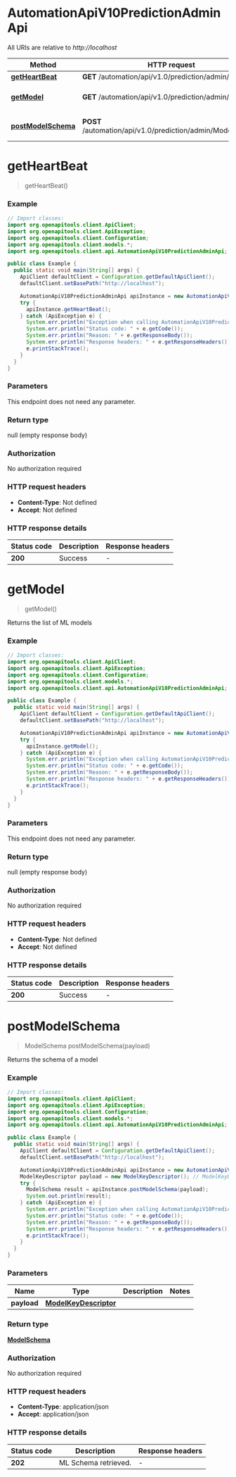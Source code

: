 # AutomationApiV10PredictionAdminApi

All URIs are relative to *http://localhost*

Method | HTTP request | Description
------------- | ------------- | -------------
[**getHeartBeat**](AutomationApiV10PredictionAdminApi.md#getHeartBeat) | **GET** /automation/api/v1.0/prediction/admin/isAlive | 
[**getModel**](AutomationApiV10PredictionAdminApi.md#getModel) | **GET** /automation/api/v1.0/prediction/admin/models | Returns the list of ML models
[**postModelSchema**](AutomationApiV10PredictionAdminApi.md#postModelSchema) | **POST** /automation/api/v1.0/prediction/admin/ModelSchema | Returns the schema of a model


<a name="getHeartBeat"></a>
# **getHeartBeat**
> getHeartBeat()



### Example
```java
// Import classes:
import org.openapitools.client.ApiClient;
import org.openapitools.client.ApiException;
import org.openapitools.client.Configuration;
import org.openapitools.client.models.*;
import org.openapitools.client.api.AutomationApiV10PredictionAdminApi;

public class Example {
  public static void main(String[] args) {
    ApiClient defaultClient = Configuration.getDefaultApiClient();
    defaultClient.setBasePath("http://localhost");

    AutomationApiV10PredictionAdminApi apiInstance = new AutomationApiV10PredictionAdminApi(defaultClient);
    try {
      apiInstance.getHeartBeat();
    } catch (ApiException e) {
      System.err.println("Exception when calling AutomationApiV10PredictionAdminApi#getHeartBeat");
      System.err.println("Status code: " + e.getCode());
      System.err.println("Reason: " + e.getResponseBody());
      System.err.println("Response headers: " + e.getResponseHeaders());
      e.printStackTrace();
    }
  }
}
```

### Parameters
This endpoint does not need any parameter.

### Return type

null (empty response body)

### Authorization

No authorization required

### HTTP request headers

 - **Content-Type**: Not defined
 - **Accept**: Not defined

### HTTP response details
| Status code | Description | Response headers |
|-------------|-------------|------------------|
**200** | Success |  -  |

<a name="getModel"></a>
# **getModel**
> getModel()

Returns the list of ML models

### Example
```java
// Import classes:
import org.openapitools.client.ApiClient;
import org.openapitools.client.ApiException;
import org.openapitools.client.Configuration;
import org.openapitools.client.models.*;
import org.openapitools.client.api.AutomationApiV10PredictionAdminApi;

public class Example {
  public static void main(String[] args) {
    ApiClient defaultClient = Configuration.getDefaultApiClient();
    defaultClient.setBasePath("http://localhost");

    AutomationApiV10PredictionAdminApi apiInstance = new AutomationApiV10PredictionAdminApi(defaultClient);
    try {
      apiInstance.getModel();
    } catch (ApiException e) {
      System.err.println("Exception when calling AutomationApiV10PredictionAdminApi#getModel");
      System.err.println("Status code: " + e.getCode());
      System.err.println("Reason: " + e.getResponseBody());
      System.err.println("Response headers: " + e.getResponseHeaders());
      e.printStackTrace();
    }
  }
}
```

### Parameters
This endpoint does not need any parameter.

### Return type

null (empty response body)

### Authorization

No authorization required

### HTTP request headers

 - **Content-Type**: Not defined
 - **Accept**: Not defined

### HTTP response details
| Status code | Description | Response headers |
|-------------|-------------|------------------|
**200** | Success |  -  |

<a name="postModelSchema"></a>
# **postModelSchema**
> ModelSchema postModelSchema(payload)

Returns the schema of a model

### Example
```java
// Import classes:
import org.openapitools.client.ApiClient;
import org.openapitools.client.ApiException;
import org.openapitools.client.Configuration;
import org.openapitools.client.models.*;
import org.openapitools.client.api.AutomationApiV10PredictionAdminApi;

public class Example {
  public static void main(String[] args) {
    ApiClient defaultClient = Configuration.getDefaultApiClient();
    defaultClient.setBasePath("http://localhost");

    AutomationApiV10PredictionAdminApi apiInstance = new AutomationApiV10PredictionAdminApi(defaultClient);
    ModelKeyDescriptor payload = new ModelKeyDescriptor(); // ModelKeyDescriptor | 
    try {
      ModelSchema result = apiInstance.postModelSchema(payload);
      System.out.println(result);
    } catch (ApiException e) {
      System.err.println("Exception when calling AutomationApiV10PredictionAdminApi#postModelSchema");
      System.err.println("Status code: " + e.getCode());
      System.err.println("Reason: " + e.getResponseBody());
      System.err.println("Response headers: " + e.getResponseHeaders());
      e.printStackTrace();
    }
  }
}
```

### Parameters

Name | Type | Description  | Notes
------------- | ------------- | ------------- | -------------
 **payload** | [**ModelKeyDescriptor**](ModelKeyDescriptor.md)|  |

### Return type

[**ModelSchema**](ModelSchema.md)

### Authorization

No authorization required

### HTTP request headers

 - **Content-Type**: application/json
 - **Accept**: application/json

### HTTP response details
| Status code | Description | Response headers |
|-------------|-------------|------------------|
**202** | ML Schema retrieved. |  -  |

